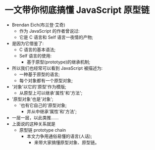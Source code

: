 # 一文带你彻底搞懂 JavaScript 原型链

- Brendan Eich(布兰登·艾奇)
  - 作为 JavaScript 的作者曾说过:
  - 它是 C 语言和 Self 语言一夜情的产物;
    <br>
- 是因为它借鉴了:
  - C 语言的基本语法;
  - Self 语言的使用:
    - 基于原型(prototype)的继承机制;
- 所以我们也经常可以看到 JavaScript 被描述为:
  - 一种基于原型的语言;
  - 每个对象都有一个原型对象;
    <br>
- '对象'以它的'原型'作为模版;
  - 从原型上可以继承'属性'和'方法';
- '原型对象'也是'对象';
  - '也有它自己的'原型对象;
    - 并从中继承'属性'和'方法';
- 一层一层，以此类推……
  <br>
- 上面说的这种关系就是
  - 原型链 prototype chain
    - 本文力争用通俗易懂的语言(人话);
      - 来带大家搞懂原型对象、原型链。
